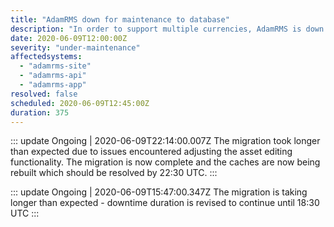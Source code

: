 ```yaml
---
title: "AdamRMS down for maintenance to database"
description: "In order to support multiple currencies, AdamRMS is down for a database upgrade"
date: 2020-06-09T12:00:00Z
severity: "under-maintenance"
affectedsystems:
  - "adamrms-site"
  - "adamrms-api"
  - "adamrms-app"
resolved: false
scheduled: 2020-06-09T12:45:00Z
duration: 375
---
```


<!--- language code: en -->

::: update Ongoing | 2020-06-09T22:14:00.007Z
The migration took longer than expected due to issues encountered adjusting the asset editing functionality. The migration is now complete and the caches are now being rebuilt which should be resolved by 22:30 UTC. 
:::


::: update Ongoing | 2020-06-09T15:47:00.347Z
The migration is taking longer than expected - downtime duration is revised to continue until 18:30 UTC
:::
